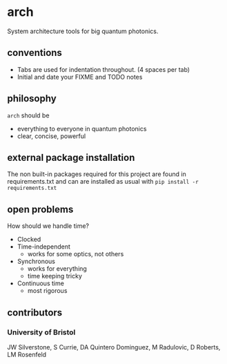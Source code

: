 # arch

System architecture tools for big quantum photonics.

## conventions

 * Tabs are used for indentation throughout. (4 spaces per tab)
 * Initial and date your FIXME and TODO notes

## philosophy

`arch` should be
 * everything to everyone in quantum photonics
 * clear, concise, powerful

## external package installation
The non built-in packages required for this project are found in requirements.txt and can
are installed as usual with `pip install -r requirements.txt`
 
## open problems

How should we handle time?
 - Clocked
 - Time-independent
 	- works for some optics, not others
 - Synchronous
 	- works for everything
 	- time keeping tricky
 - Continuous time
 	- most rigorous


## contributors

### University of Bristol
JW Silverstone, S Currie, DA Quintero Dominguez, M Radulovic, D Roberts, LM Rosenfeld

